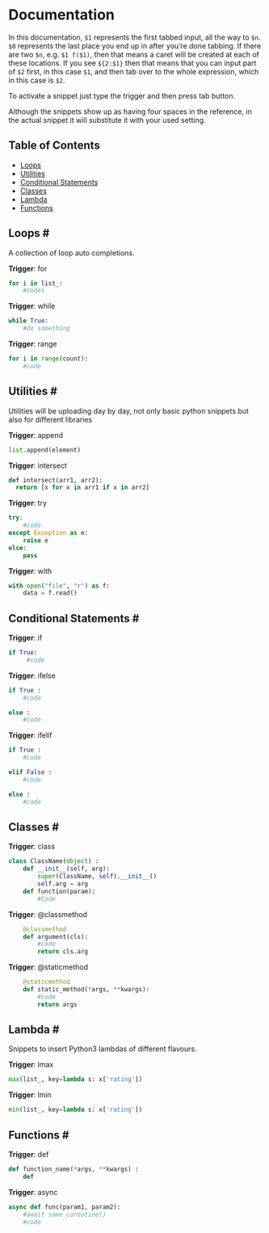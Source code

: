 # Documentation

In this documentation, `$1` represents the first tabbed input, all the way to `$n`. `$0` represents the last place you end up in after you’re done tabbing. If there are two `$n`, e.g. `$1 f($1)`, then that means a caret will be created at each of these locations. If you see `${2:$1}` then that means that you can input part of `$2` first, in this case `$1`, and then tab over to the whole expression, which in this case is `$2`.

To activate a snippet just type the trigger and then press tab button.

Although the snippets show up as having four spaces in the reference, in the actual snippet it will substitute it with your used setting.

## Table of Contents

- [Loops](#loops)
- [Utilities](#utilities)
- [Conditional Statements](#conditional)
- [Classes](#classes)
- [Lambda](#lambda)
- [Functions](#functions)

## Loops <a id="loops">#</a>

A collection of loop auto completions.

**Trigger**: for

```py
for i in list_:
    #codes
```

**Trigger**: while

```py
while True:
    #do something

```

**Trigger**: range

```py
for i in range(count):
    #code
```


## Utilities <a id="utilities">#</a>

Utilities will be uploading day by day, not only basic python snippets but also for different libraries

**Trigger**: append

```py
list.append(element)
```
**Trigger**: intersect

```py
def intersect(arr1, arr2):
  return [x for x in arr1 if x in arr2]
```
**Trigger**: try

```py
try:
    #code
except Exception as e:
    raise e
else:
    pass
```

**Trigger**: with

```py
with open("file", "r") as f:
    data = f.read()
```



## Conditional Statements <a id="conditional">#</a>

**Trigger**: if

```py
if True:
     #code 
```

**Trigger**: ifelse

```py
if True :
    #code

else :
    #code
```

**Trigger**: ifelif

```py
if True :
    #code

elif False :
    #code

else :
    #code


```

## Classes <a id="classes">#</a>


**Trigger**: class

```py
class ClassName(object) :
    def __init__(self, arg):
        super(ClassName, self).__init__()
        self.arg = arg
    def function(param):
        #Code

```

**Trigger**: @classmethod

```py
    @classmethod
    def argument(cls):
        #code
        return cls.arg
```

**Trigger**: @staticmethod

```py
    @staticmethod
    def static_method(*args, **kwargs):
        #code
        return args
```

## Lambda <a id="lambda">#</a>

Snippets to insert Python3 lambdas of different flavours.

**Trigger**: lmax
```py
max(list_, key=lambda s: x['rating'])
```


**Trigger**: lmin
```py
min(list_, key=lambda s: x['rating'])
```


## Functions <a id="functions">#</a>

**Trigger**: def

```py
def function_name(*args, **kwargs) :
    def
```

**Trigger**: async

```py
async def func(param1, param2):
    #await some_coroutine()
    #code
```
